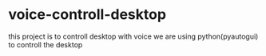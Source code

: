 # voice-controll-desktop
this project is to controll desktop with voice
we are using python(pyautogui) to controll the desktop
